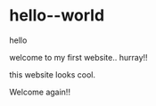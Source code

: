# hello--world
hello 


welcome to my first website..
hurray!! 


this website looks cool.


Welcome again!! 
